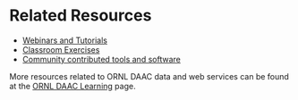 # Related Resources

- [Webinars and Tutorials](https://modis.ornl.gov/resources.html#elearning)
- [Classroom Exercises](https://modis.ornl.gov/resources.html)
- [Community contributed tools and software](https://modis.ornl.gov/resources.html#tools)

More resources related to ORNL DAAC data and web services can be found at the [ORNL DAAC Learning](https://daac.ornl.gov/resources/learning/) page.